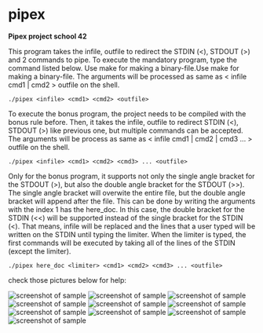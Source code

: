 # pipex
**Pipex project school 42**

This program takes the infile, outfile to redirect the STDIN (<), STDOUT (>) and 2 commands to pipe. To execute the mandatory program, type the command listed below.
Use make for making a binary-file.Use make for making a binary-file.
The arguments will be processed as same as < infile cmd1 | cmd2 > outfile on the shell.
```
./pipex <infile> <cmd1> <cmd2> <outfile>
```
To execute the bonus program, the project needs to be compiled with the bonus rule before. Then, it takes the infile, outfile to redirect STDIN (<), STDOUT (>) like previous one, but multiple commands can be accepted. The arguments will be process as same as < infile cmd1 | cmd2 | cmd3 ... > outfile on the shell.
```
./pipex <infile> <cmd1> <cmd2> <cmd3> ... <outfile>
```
Only for the bonus program, it supports not only the single angle bracket for the STDOUT (>), but also the double angle bracket for the STDOUT (>>). The single angle bracket will overwite the entire file, but the double angle bracket will append after the file. This can be done by writing the arguments with the index 1 has the here_doc. In this case, the double bracket for the STDIN (<<) will be supported instead of the single bracket for the STDIN (<). That means, infile will be replaced and the lines that a user typed will be written on the STDIN until typing the limiter. When the limiter is typed, the first commands will be executed by taking all of the lines of the STDIN (except the limiter).
```
./pipex here_doc <limiter> <cmd1> <cmd2> <cmd3> ... <outfile>
```
check those pictures below for help:

![screenshot of sample](https://github.com/heybellakrim/pipex/blob/c502c354eeb1f2ff2c5ea432d4b2fa52ccd9bb7a/Screen%20Shot%202022-02-28%20at%203.52.25%20PM.png)
![screenshot of sample](https://github.com/heybellakrim/pipex/blob/fb9fe3bd1913e6ffd50fdf543f3d81e2480e4c43/Screen%20Shot%202022-02-28%20at%204.13.26%20PM.png)
![screenshot of sample](https://github.com/heybellakrim/pipex/blob/8a0df934ab6176881553cb7e429b7a5f314a3775/Screen%20Shot%202022-02-28%20at%203.52.59%20PM.png)
![screenshot of sample](https://github.com/heybellakrim/pipex/blob/8a0df934ab6176881553cb7e429b7a5f314a3775/Screen%20Shot%202022-02-28%20at%204.02.27%20PM.png)
![screenshot of sample](https://github.com/heybellakrim/pipex/blob/8a0df934ab6176881553cb7e429b7a5f314a3775/Screen%20Shot%202022-02-28%20at%203.53.11%20PM.png)
![screenshot of sample](https://github.com/heybellakrim/pipex/blob/8a0df934ab6176881553cb7e429b7a5f314a3775/Screen%20Shot%202022-02-28%20at%203.54.01%20PM.png)
![screenshot of sample](https://github.com/heybellakrim/pipex/blob/8a0df934ab6176881553cb7e429b7a5f314a3775/Screen%20Shot%202022-02-28%20at%203.54.11%20PM.png)
![screenshot of sample](https://github.com/heybellakrim/pipex/blob/8a0df934ab6176881553cb7e429b7a5f314a3775/Screen%20Shot%202022-02-28%20at%203.55.34%20PM.png)
![screenshot of sample](https://github.com/heybellakrim/pipex/blob/8a0df934ab6176881553cb7e429b7a5f314a3775/Screen%20Shot%202022-02-28%20at%203.55.02%20PM.png)
![screenshot of sample](https://github.com/heybellakrim/pipex/blob/8a0df934ab6176881553cb7e429b7a5f314a3775/Screen%20Shot%202022-02-28%20at%203.56.21%20PM.png)
